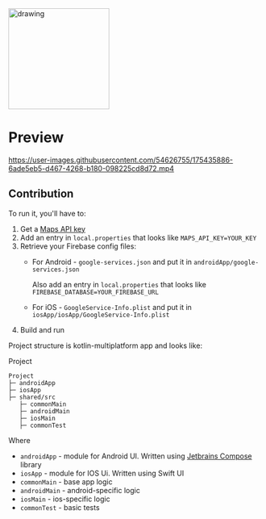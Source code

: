 <img src="https://user-images.githubusercontent.com/54626755/175436009-6f537aa8-4cd1-4f98-bce5-2b60d4b6ab0a.svg" alt="drawing" width="200"/>

# Preview
https://user-images.githubusercontent.com/54626755/175435886-6ade5eb5-d467-4268-b180-098225cd8d72.mp4

## Contribution

To run it, you'll have to:
1. Get a [Maps API key][api-key]
2. Add an entry in `local.properties` that looks like `MAPS_API_KEY=YOUR_KEY`
3. Retrieve your Firebase config files:
   * For Android - `google-services.json` and put it in `androidApp/google-services.json`
     
     Also add an entry in `local.properties` that looks like `FIREBASE_DATABASE=YOUR_FIREBASE_URL`
   * For iOS - `GoogleService-Info.plist` and put it in `iosApp/iosApp/GoogleService-Info.plist`
5. Build and run

Project structure is kotlin-multiplatform app and looks like:

Project
```
Project
├─ androidApp  
├─ iosApp
├─ shared/src
   ├─ commonMain
   ├─ androidMain
   ├─ iosMain
   ├─ commonTest
```

Where
* `androidApp` - module for Android UI. Written using [Jetbrains Compose][jb-compose] library
* `iosApp` - module for IOS Ui. Written using Swift UI
* `commonMain` - base app logic
* `androidMain` - android-specific logic
* `iosMain` - ios-specific logic
* `commonTest` - basic tests

[api-key]: https://developers.google.com/maps/documentation/android-sdk/get-api-key
[jb-compose]: https://www.jetbrains.com/lp/compose-mpp/
